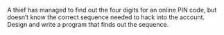 A thief has managed to find out the four digits for an online PIN code, but doesn’t know the correct sequence needed to hack into the account. Design and write a program that finds out the sequence. 
